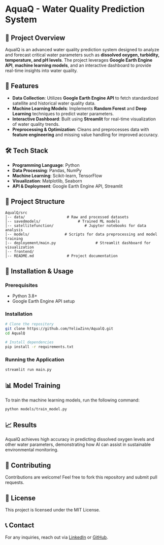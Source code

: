 # AquaQ - Water Quality Prediction System

## 📌 Project Overview
AqualQ is an advanced water quality prediction system designed to analyze and forecast critical water parameters such as **dissolved oxygen, turbidity, temperature, and pH levels**. The project leverages **Google Earth Engine API**, **machine learning models**, and an interactive dashboard to provide real-time insights into water quality.

## 🚀 Features
- **Data Collection**: Utilizes **Google Earth Engine API** to fetch standardized satellite and historical water quality data.
- **Machine Learning Models**: Implements **Random Forest** and **Deep Learning** techniques to predict water parameters.
- **Interactive Dashboard**: Built using **Streamlit** for real-time visualization of water quality trends.
- **Preprocessing & Optimization**: Cleans and preprocesses data with **feature engineering** and missing value handling for improved accuracy.

## 🛠️ Tech Stack
- **Programming Language**: Python
- **Data Processing**: Pandas, NumPy
- **Machine Learning**: Scikit-learn, TensorFlow
- **Visualization**: Matplotlib, Seaborn
- **API & Deployment**: Google Earth Engine API, Streamlit

## 📂 Project Structure
```
AqualQ/src
│-- data/                   # Raw and processed datasets
│-- savedmodels/                 # Trained ML models
│-- satellitefunction/              # Jupyter notebooks for data analysis
│-- models/                # Scripts for data preprocessing and model training
│-- deployement/main.py                  # Streamlit dashboard for visualization
│-- frontend/                       
│-- README.md               # Project documentation
```

## 🔧 Installation & Usage
### Prerequisites
- Python 3.8+
- Google Earth Engine API setup

### Installation
```sh
# Clone the repository
git clone https://github.com/YeliwZinn/AqualQ.git
cd AqualQ

# Install dependencies
pip install -r requirements.txt
```

### Running the Application
```sh
streamlit run main.py
```

## 📊 Model Training
To train the machine learning models, run the following command:
```sh
python models/train_model.py
```

## 📈 Results
AqualQ achieves high accuracy in predicting dissolved oxygen levels and other water parameters, demonstrating how AI can assist in sustainable environmental monitoring.

## 🤝 Contributing
Contributions are welcome! Feel free to fork this repository and submit pull requests.

## 📜 License
This project is licensed under the MIT License.

## 📞 Contact
For any inquiries, reach out via [LinkedIn](https://www.linkedin.com/in/shubham-shankar-a7b1b2285/) or [GitHub](https://github.com/YeliwZinn).

